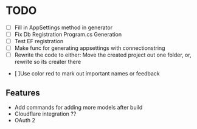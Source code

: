 # TODO

- [ ] Fill in AppSettings method in generator
- [ ] Fix Db Registration Program.cs Generation
- [ ] Test EF registration
- [ ] Make func for generating appsettings with connectionstring
- [ ] Rewrite the code to either: Move the created project out one folder, or, rewrite so its creater there
- [ ]Use color red to mark out important names or feedback

## Features

- Add commands for adding more models after build
- Cloudflare integration ??
- OAuth 2

